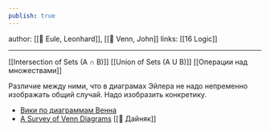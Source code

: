 ```yaml
---
publish: true
---
```

author: [[👤 Eule, Leonhard]], [[👤 Venn, John]]
links: [[16 Logic]]

---

[[Intersection of Sets (A ∩ B)]]
[[Union of Sets (A U B)]]
[[Операции над множествами]]

Различие между ними, что в диаграмах Эйлера не надо непременно изображать общий случай. Надо изобразить конкретику.


- [Вики по диаграммам Венна](https://en.wikipedia.org/wiki/Venn_diagram)
- [A Survey of Venn Diagrams](https://www.combinatorics.org/files/Surveys/ds5/VennEJC.html) [[👤 Дайняк]]
